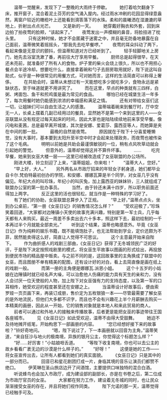 　　温蒂一觉醒来，发现下了一整晚的大雨终于停歇。
　　她打着哈欠翻身下床，推开窗子，混合着泥土芬芳的空气涌入屋内。经过雨水冲刷的花园显得绿意盎然，离窗户较近的橄榄叶上还能看到滴答落下的水珠。柔和的晨曦洒在湿漉漉的草地上，折射出点点光芒。
　　又是新的一天。
　　她穿戴好胸衣和外套，回到床边拍了拍夜莺的脸颊，“该起床了。”
　　夜莺发出一声模糊的鼻音，将脸扭进了枕头里。
　　只有这种时候，她才不会匿藏于迷雾之中，并且毫无防备地暴露在自己面前，温蒂微笑着摇摇头，“那我先去吃早餐啰。”
　　夜莺的耳朵抖动了两下，看起来像是无意识的颤抖，但温蒂知道对方已经听到了。
　　轻手轻脚地关上房门，她先去浴室洗漱了番，再前往大厅享用早餐。
　　厨师总是起得很早，在天还未亮前，就准备好了所有人的食物。炉子里的柴火会烧上很久，所以也不用担心餐点会半途冷却。想要吃什么，直接拿着碗和勺子去厨房取用就好，陛下说这叫自助式，似乎是一种很常见的用餐方式，可对她而言，这样的生活简直可以称得上奢侈。
　　在共助会时，温蒂从未想过有一天能想吃多少就吃多少，食物永远是紧缺状态，至于味道就更不用讲究了。
　　而在这里，早点的种类就有三四样，白粥、烤面包、鱼干和煎鸡蛋是最为常见的食品。
　　哪怕已经在城堡生活一年多了，每次用餐时她仍能感到浓浓的幸福感和满足之情。
　　还有对带给女巫们这一切，让姐妹们可以自由生活之人的感激。
　　温蒂端着碗来到餐厅时，厅中空无一人，长桌上摆着几副已经用过的餐具，显然她不是第一个来到这里的人——女巫联盟从没有规定过每天起床的时间，因此大家也是陆陆续续地前来享受早餐。像闪电和麦茜，总是最早离开城堡，其次是安娜、爱葛莎、露西亚等人，而她算是夹在中间的那一批。
　　最晚的自然是夜莺。
　　原因就在于陛下十分喜爱睡懒觉，没有大事时，基本要到太阳升至半空中时才会起来处理政务，而夜莺也被传染了这个毛病。
　　明明以前她是共助会最谨慎敏锐的一位，稍有点风吹草动就会引起她的警觉。
　　但意外的，温蒂却觉得这并不算件坏事。
　　……
　　吃完早餐，她来到女巫大楼一层——这里已经被改造成了女巫联盟的办公场所。
　　刚进大楼，铃立刻迎了上来，“温蒂姐姐，你来啦！”
　　“温蒂大人，您好。”
　　“早上好，大人。”
　　另外两名从市政厅招来的年轻女子躬身道，她们都毕业自卡尔.梵伯特最初创办的学院，和安娜、娜娜瓦算是半个同学，对女巫几乎没有偏见。年纪大点的叫珍珠，年纪小的叫灰兔，加上露西亚的妹妹铃，三人就组成了联盟办公室的第一批办事员。
　　当然，由于铃还未满十四岁，所以职务前面还得加上两字。
　　反正这里的活也很轻松，就当作是一种特殊的学习好了。
　　有了她们的协助，女巫联盟总算步入了正规。
　　“早上好，”温蒂点点头，坐到办公桌前，“第一册《女巫日记》的销售情况怎么样？”
　　“受欢迎极了，”珍珠笑着回道，“大家都对边陲镇小天使的故事充满兴趣，特别是第一军士兵，几乎每天都有人来购买。最近一周差不多卖出去六十多本，照这样下去，最初绘制的一千本再过半个月就能全部卖光。”
　　听到这个结果，温蒂也略感意外。毕竟《女巫日记》作为纯粹的娱乐书籍，既不能填饱肚子，也无法帮助到学业，定价还颇为不菲，居然能卖得这么好，简直让人觉得不可思议。
　　这个主意最开始来自陛下。
　　作为曲折感人的戏剧三部曲，《女巫日记》获得了无冬城领民广泛的好评，于是陛下决定按照戏剧里的模式，将女巫生平故事以图画的形式绘出，再投放到便民市场的精品屋中贩卖。与之前不同的是，这回故事里的主角换成了联盟中的女巫，而且图册不单有精美的配图，还有设计好的对白，看上去简直像是画在纸上的戏剧一般。
　　而第一册的主角便是娜娜瓦.派恩小姐。
　　这个十五岁的小姑娘在边陲镇时就已经名声大噪，可以治愈他人伤痛的能力具有天生的亲和力，没有人会讨厌一位天使般的人物，加上陛下对女巫强有力的支持态度，以及第一军的口耳相传，她受欢迎的程度甚至还在安娜之上。
　　当温蒂设计好故事后，便由索罗娅一页页画下来，再装订成册，售价定为五枚银狼一本——尽管最需要了解女巫的是外地流民，但他们大多都不识字，而且也不会有兴趣花上半个月薪酬去购买一本精美的画册，因此从一开始，它的销售对象就是本地人和来此贸易的商人。
　　前者可以通过和外地人的接触来传播故事，后者更是能把女巫的事迹带往王国各座城市。
　　见《女巫日记》如此受欢迎，温蒂不由得大受鼓舞。
　　她迫不及待地摊开纸笔，开始构思下一部画册的内容。
　　“您已经想好接下来的故事啦？”铃好奇地问。
　　“嗯，陛下说过了，下一本画册就以回音为主角，”温蒂笑道，“来自狂沙与地火的极南境，异族的银月公主，你觉得这个标题怎么样？”
　　“好……好厉害！”小姑娘咂舌道。
　　“等陛下收复南境，你也可以去公主的故乡看看广袤无边的沙漠是什么样子的。”
　　“好呀！”
　　这便是她的工作——将女巫宣传出去，让所有人都看到她们的真实面貌。
　　《女巫日记》只是其中的一部分而已。
　　回音已和星花剧团打成一片，身临其境的音乐让演员们都赞不绝口。
　　伊芙琳在圣山旅店边开了间酒馆，主要提供口味独特的混合白酒。
　　听说蜂鸟也会加入市政厅，成为建设部的副部长，亦是在书卷之后，第二位成为市政厅官员的女巫。
　　大家都在努力工作，建设着无冬城的同时，也让民众渐渐接受女巫的存在，并且将她们视作同类。
　　陛下允诺的那一天，温蒂觉得已经触手可及。
